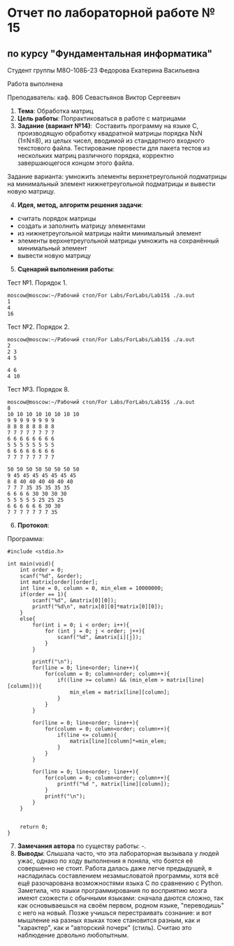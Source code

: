 # Отчет по лабораторной работе № 15
## по курсу "Фундаментальная информатика"

Студент группы М8О-108Б-23 Федорова Екатерина Васильевна

Работа выполнена 

Преподаватель: каф. 806 Севастьянов Виктор Сергеевич

1. **Тема**: Обработка матриц
2. **Цель работы**: Попрактиковаться в работе с матрицами
3. **Задание (вариант №14)**:
﻿
Составить программу на языке С, производящую обработку квадратной матрицы порядка NxN (1≤N≤8), из целых чисел,
вводимой из стандартного входного текстового файла. Тестирование провести для пакета тестов из нескольких матриц
различного порядка, корректно завершающегося концом этого файла.

Задание варианта: умножить элементы верхнетреугольной подматрицы на минимальный элемент нижнетреугольной подматрицы и вывести новую матрицу.

4. **Идея, метод, алгоритм решения задачи**: 
- считать порядок матрицы
- создать и заполнить матрицу элементами
- из нижнетреугольной матрицы найти минимальный элемент
- элементы верхнетреугольной матрицы умножить на сохранённый минимальный элемент
- вывести новую матрицу
5. **Сценарий выполнения работы**: 

Тест №1. Порядок 1.
```
moscow@moscow:~/Рабочий стол/For Labs/ForLabs/Lab15$ ./a.out
1
4
16
```


Тест №2. Порядок 2.
```
moscow@moscow:~/Рабочий стол/For Labs/ForLabs/Lab15$ ./a.out
2
2 3
4 5

4 6 
4 10 
```


Тест №3. Порядок 8.
```
moscow@moscow:~/Рабочий стол/For Labs/ForLabs/Lab15$ ./a.out
8
10 10 10 10 10 10 10 10 
9 9 9 9 9 9 9 9
8 8 8 8 8 8 8 8
7 7 7 7 7 7 7 7
6 6 6 6 6 6 6 6
5 5 5 5 5 5 5 5
6 6 6 6 6 6 6 6
7 7 7 7 7 7 7 7

50 50 50 50 50 50 50 50 
9 45 45 45 45 45 45 45 
8 8 40 40 40 40 40 40 
7 7 7 35 35 35 35 35 
6 6 6 6 30 30 30 30 
5 5 5 5 5 25 25 25 
6 6 6 6 6 6 30 30 
7 7 7 7 7 7 7 35 
```

6. **Протокол**:

Программа:
```
#include <stdio.h>

int main(void){
    int order = 0;
    scanf("%d", &order);
    int matrix[order][order];
    int line = 0, column = 0, min_elem = 10000000;
    if(order == 1){
        scanf("%d", &matrix[0][0]);
        printf("%d\n", matrix[0][0]*matrix[0][0]);
    }
    else{
        for(int i = 0; i < order; i++){
            for (int j = 0; j < order; j++){
                scanf("%d", &matrix[i][j]);
            }
        }
        
        printf("\n");
        for(line = 0; line<order; line++){
            for(column = 0; column<order; column++){
                if((line >= column) && (min_elem > matrix[line][column])){
                    min_elem = matrix[line][column];
                }
            }
        }
        
        for(line = 0; line<order; line++){
            for(column = 0; column<order; column++){
                if(line <= column){
                    matrix[line][column]*=min_elem;
                }
            }
        }
        
        for(line = 0; line<order; line++){
            for(column = 0; column<order; column++){
                printf("%d ", matrix[line][column]);
            }
            printf("\n");
        }
    }    
        
    
    return 0;
}
```
7. **Замечания автора** по существу работы: -.
8. **Выводы**: Слышала часто, что эта лабораторная вызывала у людей ужас, однако по ходу выполнения я поняла, что боятся её совершенно не стоит.
Работа далась даже легче предыдущей, я насладилась составлением незамысловатой программы, хотя всё ещё разочарована возможностями языка С по сравнению с
Python. Заметила, что языки программирования по восприятию мозга имеют схожести с обычными языками: сначала даются сложно, так как основываешься на своём первом,
родном языке, "переводишь" с него на новый. Позже учишься перестраивать сознание: и вот мышление на разных языках тоже становится разным, как и "характер",
как и "авторский почерк" (стиль). Считаю это наблюдение довольно любопытным.
